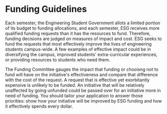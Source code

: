 # Funding Guidelines

Each semester, the Engineering Student Government allots a limited portion of its budget to funding allocations, and each semester, ESG receives more qualified funding requests than it has the resources to fund. Therefore, funding decisions are judged on measures of impact and cost. ESG seeks to fund the requests that most effectively improve the lives of engineering students campus-wide. A few examples of effective impact could be in diversifying the campus, improved students' extra-curricular experiences, or providing resources to students who need them.

The Funding Committee gauges the impact that funding or chooisng not to fund will have on the initiative's effectiveness and compare that difference with the cost of the request. A request that is effective yet exorbitantly expensive is unlikely to be funded. An initiative that will be relatively unaffected by going unfunded could be passed over for an initiative more in need of funding. You should tailor your application to answer those priorities: show how your initiative will be improved by ESG funding and how it effectively spends every dollar.

